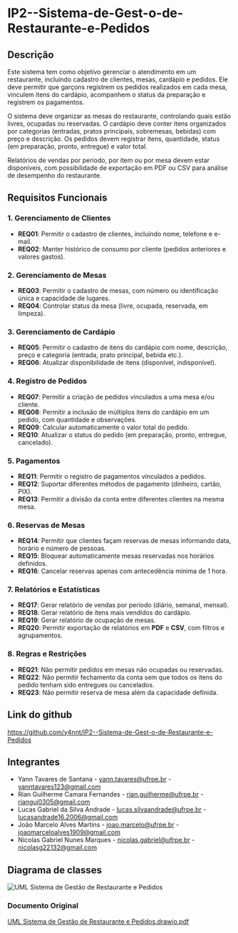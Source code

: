 # IP2--Sistema-de-Gest-o-de-Restaurante-e-Pedidos

## Descrição 
Este sistema tem como objetivo gerenciar o atendimento em um restaurante, incluindo cadastro de clientes, mesas, cardápio e pedidos. Ele deve permitir que garçons registrem os pedidos realizados em cada mesa, vinculem itens do cardápio, acompanhem o status da preparação e registrem os pagamentos.

O sistema deve organizar as mesas do restaurante, controlando quais estão livres, ocupadas ou reservadas. O cardápio deve conter itens organizados por categorias (entradas, pratos principais, sobremesas, bebidas) com preço e descrição. Os pedidos devem registrar itens, quantidade, status (em preparação, pronto, entregue) e valor total.

Relatórios de vendas por período, por item ou por mesa devem estar disponíveis, com possibilidade de exportação em PDF ou CSV para análise de desempenho do restaurante.

## Requisitos Funcionais

### 1. Gerenciamento de Clientes

- **REQ01**: Permitir o cadastro de clientes, incluindo nome, telefone e e-mail.
- **REQ02**: Manter histórico de consumo por cliente (pedidos anteriores e valores gastos).

### 2. Gerenciamento de Mesas

- **REQ03**: Permitir o cadastro de mesas, com número ou identificação única e capacidade de lugares.
- **REQ04**: Controlar status da mesa (livre, ocupada, reservada, em limpeza).

### 3. Gerenciamento de Cardápio

- **REQ05**: Permitir o cadastro de itens do cardápio com nome, descrição, preço e categoria (entrada, prato principal, bebida etc.).
- **REQ06**: Atualizar disponibilidade de itens (disponível, indisponível).

### 4. Registro de Pedidos

- **REQ07**: Permitir a criação de pedidos vinculados a uma mesa e/ou cliente.
- **REQ08**: Permitir a inclusão de múltiplos itens do cardápio em um pedido, com quantidade e observações.
- **REQ09**: Calcular automaticamente o valor total do pedido.
- **REQ10**: Atualizar o status do pedido (em preparação, pronto, entregue, cancelado).

### 5. Pagamentos

- **REQ11**: Permitir o registro de pagamentos vinculados a pedidos.
- **REQ12**: Suportar diferentes métodos de pagamento (dinheiro, cartão, PIX).
- **REQ13**: Permitir a divisão da conta entre diferentes clientes na mesma mesa.

### 6. Reservas de Mesas

- **REQ14**: Permitir que clientes façam reservas de mesas informando data, horário e número de pessoas.
- **REQ15**: Bloquear automaticamente mesas reservadas nos horários definidos.
- **REQ16**: Cancelar reservas apenas com antecedência mínima de 1 hora.

### 7. Relatórios e Estatísticas

- **REQ17**: Gerar relatório de vendas por período (diário, semanal, mensal).
- **REQ18**: Gerar relatório de itens mais vendidos do cardápio.
- **REQ19**: Gerar relatório de ocupação de mesas.
- **REQ20**: Permitir exportação de relatórios em **PDF** e **CSV**, com filtros e agrupamentos.

### 8. Regras e Restrições

- **REQ21**: Não permitir pedidos em mesas não ocupadas ou reservadas.
- **REQ22**: Não permitir fechamento da conta sem que todos os itens do pedido tenham sido entregues ou cancelados.
- **REQ23**: Não permitir reserva de mesa além da capacidade definida.

## Link do github
https://github.com/y4nnt/IP2--Sistema-de-Gest-o-de-Restaurante-e-Pedidos

## Integrantes
* Yann Tavares de Santana - yann.tavares@ufrpe.br - yanntavares123@gmail.com
* Rian Guilherme Camara Fernandes - rian.guilherme@ufrpe.br - riangui0305@gmail.com
* Lucas Gabriel da Silva Andrade - lucas.silvaandrade@ufrpe.br - lucasandrade16.2006@gmail.com
* João Marcelo Alves Martins - joao.marcelo@ufrpe.br - joaomarceloalves1909@gmail.com
* Nícolas Gabriel Nunes Marques - nicolas.gabriel@ufrpe.br - nicolasg22132@gmail.com

## Diagrama de classes
![UML Sistema de Gestão de Restaurante e Pedidos](https://github.com/user-attachments/assets/cf31293c-21f5-46e5-af66-cd4b4036e429)

### Documento Original
[UML Sistema de Gestão de Restaurante e Pedidos.drawio.pdf](https://github.com/user-attachments/files/22787851/UML.Sistema.de.Gestao.de.Restaurante.e.Pedidos.drawio.1.pdf)
